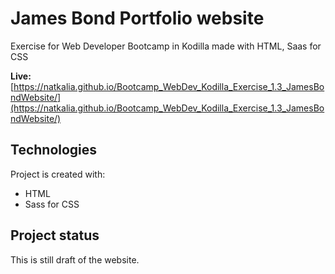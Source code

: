 # James Bond Portfolio website
Exercise for Web Developer Bootcamp in Kodilla made with HTML, Saas for CSS

**Live:** [https://natkalia.github.io/Bootcamp_WebDev_Kodilla_Exercise_1.3_JamesBondWebsite/](https://natkalia.github.io/Bootcamp_WebDev_Kodilla_Exercise_1.3_JamesBondWebsite/)
	
## Technologies
Project is created with:
* HTML
* Sass for CSS

## Project status
This is still draft of the website. 
 